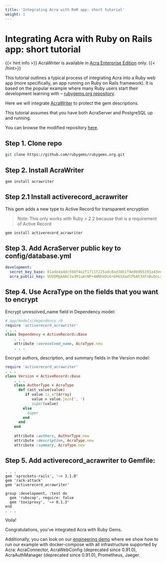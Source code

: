 ```yaml
---
title: 'Integrating Acra with RoR app: short tutorial'
weight: 1
---
```


# Integrating Acra with Ruby on Rails app: short tutorial

{{< hint info >}}
AcraWriter is available in [Acra Enterprise Edition](/acra/enterprise-edition/) only.
{{< /hint>}}


This tutorial outlines a typical process of integrating Acra into a Ruby web app (more specifically, an 
app running on Ruby on Rails framework). It is based on the popular example where many Ruby users start their
development learning with – [rubygems.org repository](https://github.com/rubygems/rubygems.org).

Here we will integrate [AcraWriter](/acra/acra-in-depth/architecture/sdks/acrawriter/) to protect the
gem descriptions.

This tutorial assumes that you have both AcraServer and PostgreSQL up and running.

You can browse the modified repository [here](https://github.com/cossacklabs/rubygems.org).

## Step 1. Clone repo
```bash
git clone https://github.com/rubygems/rubygems.org.git
```
## Step 2. Install AcraWriter

```bash
gem install acrawriter
```

## Step 2.1 Install activerecord_acrawriter
This gem adds a new type to Active Record for transparent encryption

> Note: This only works with Ruby > 2.2 because that is a requirement of Active Record


```bash
gem install activerecord_acrawriter
```

## Step 3. Add AcraServer public key to config/database.yml
```yaml
development:
  secret_key_base: 01ade4a4dc594f4e2f1711f225adc0ad38b1f4e0b965191a43eea8a658a97d8d5f7a1255791c491f14ca638d4bbc7d82d8990040e266e3d898670605f2e5676f
  acra_public_key: VUVDMgAAAC1w3M1uArNP+AWNhmOi6+bR6SXadlPbAh3XFnBuOnLziPeHn70T # base64
```

## Step 4. Use AcraType on the fields that you want to encrypt

Encrypt unresolved_name field in Dependency model:

```ruby
# app/models/dependency.rb
require 'activerecord_acrawriter'
. . .
class Dependency < ActiveRecord::Base
    . . .
    attribute :unresolved_name, AcraType.new
    . . .
```

Encrypt authors, description, and summary fields in the Version model:
```ruby
require 'activerecord_acrawriter'
. . .
class Version < ActiveRecord::Base
    . . .
    class AuthorType < AcraType
      def cast_value(value)
         if value.is_a?(Array)
            value = value.join(', ')
            super(value)
        else
          super
        end
      end
    end
 
    attribute :authors, AuthorType.new
    attribute :description, AcraType.new
    attribute :summary, AcraType.new
```

## Step 5. Add activerecord_acrawriter to Gemfile:

```gemfile
. . .
gem 'sprockets-rails', '~> 3.1.0'
gem 'rack-attack'
gem 'activerecord_acrawriter'

group :development, :test do
  gem 'rubocop', require: false
  gem 'toxiproxy', '~> 0.1.3'
end
. . .
```    

Voila!

Congratulations, you've integrated Acra with Ruby Gems.

Additionally, you can look on our [engineering demo](https://github.com/cossacklabs/acra-engineering-demo#example-4-protecting-data-in-a-rails-application) 
where we show how to run our example with docker-compose with all infrastructure supported by Acra: 
AcraConnector, AcraWebConfig (deprecated since 0.91.0), AcraAuthManager (deprecated since 0.91.0), Prometheus, Jaeger.
